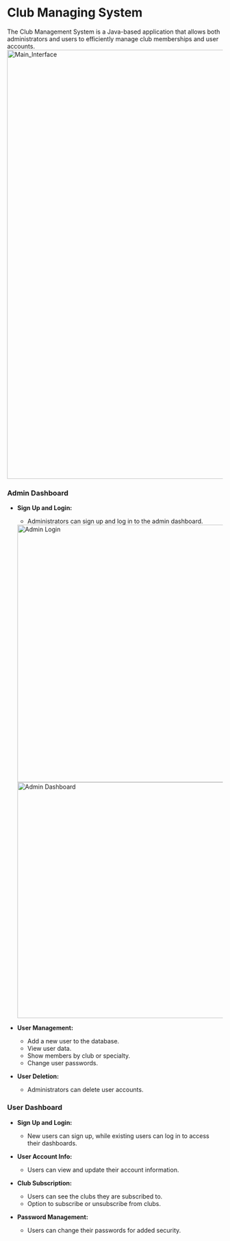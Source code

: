 # Club Managing System

The Club Management System is a Java-based application that allows both administrators and users to efficiently manage club memberships and user accounts.
              <img width="1000" alt="Main_Interface" src="https://github.com/FirasKahlaoui/JavaProjectDS/assets/93373607/966fbe2a-780d-43e3-aaf5-c4656729c079">
              
### Admin Dashboard

- **Sign Up and Login:**
  - Administrators can sign up and log in to the admin dashboard.
  <img width="600" alt="Admin Login" src="https://github.com/FirasKahlaoui/JavaProjectDS/assets/93373607/a63ec0f7-3422-4d8a-925f-d0b41c18480f">
    <img width="550" alt="Admin Dashboard" src="https://github.com/FirasKahlaoui/JavaProjectDS/assets/93373607/b2112ac1-247d-4036-aca6-bd3f8e07877e">


- **User Management:**
  - Add a new user to the database.
  - View user data.
  - Show members by club or specialty.
  - Change user passwords.

- **User Deletion:**
  - Administrators can delete user accounts.
### User Dashboard

- **Sign Up and Login:**
  - New users can sign up, while existing users can log in to access their dashboards.

- **User Account Info:**
  - Users can view and update their account information.

- **Club Subscription:**
  - Users can see the clubs they are subscribed to.
  - Option to subscribe or unsubscribe from clubs.

- **Password Management:**
  - Users can change their passwords for added security.
